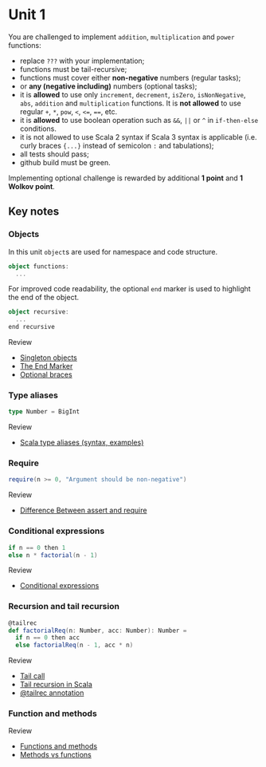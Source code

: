 # Unit 1

You are challenged to implement `addition`, `multiplication` and `power` functions:
* replace `???` with your implementation;
* functions must be tail-recursive;
* functions must cover either **non-negative** numbers (regular tasks);
* or **any (negative including)** numbers (optional tasks);
* it is **allowed** to use only `increment`, `decrement`, `isZero`, `isNonNegative`, `abs`, `addition`
and `multiplication` functions. It is **not allowed** to use regular `+`, `*`, `pow`, `<`, `<=`, `==`, etc.
* it is **allowed** to use boolean operation such as `&&`, `||` or `^` in `if-then-else` conditions.
* it is not allowed to use Scala 2 syntax if Scala 3 syntax is applicable
(i.e. curly braces `{...}` instead of semicolon `:` and tabulations);
* all tests should pass;
* github build must be green.

Implementing optional challenge is rewarded by additional **1 point** and **1 Wolkov point**.


## Key notes

### Objects
In this unit `object`s are used for namespace and code structure.

```scala 3
object functions:
  ...
```

For improved code readability, the optional `end` marker is used to highlight the end of the object.

````scala 3
object recursive:
  ...
end recursive
````

Review
* [Singleton objects](https://docs.scala-lang.org/tour/singleton-objects.html)
* [The End Marker](https://docs.scala-lang.org/scala3/reference/other-new-features/indentation.html)
* [Optional braces](https://docs.scala-lang.org/scala3/reference/other-new-features/indentation.html)


### Type aliases

```scala 3
type Number = BigInt
```
Review
* [Scala type aliases (syntax, examples)](https://alvinalexander.com/scala/scala-type-aliases-syntax-examples/)

### Require
```scala 3
require(n >= 0, "Argument should be non-negative")
```

Review
* [Difference Between assert and require](https://www.baeldung.com/scala/assert-vs-require)


### Conditional expressions

```scala 3
if n == 0 then 1
else n * factorial(n - 1)
```

Review
* [Conditional expressions](https://www.baeldung.com/scala/conditional-expressions)

### Recursion and tail recursion
```scala 3
@tailrec
def factorialReq(n: Number, acc: Number): Number =
  if n == 0 then acc
  else factorialReq(n - 1, acc * n)
```

Review
* [Tail call](https://en.wikipedia.org/wiki/Tail_call)
* [Tail recursion in Scala](https://www.baeldung.com/scala/tail-recursion)
* [@tailrec annotation](https://docs.scala-lang.org/tour/annotations.html#annotations-that-ensure-correctness-of-encodings)

### Function and methods

Review
* [Functions and methods](https://www.baeldung.com/scala/functions-methods)
* [Methods vs functions](https://rjlfinn.medium.com/scala-methods-vs-functions-970342a842c9)


